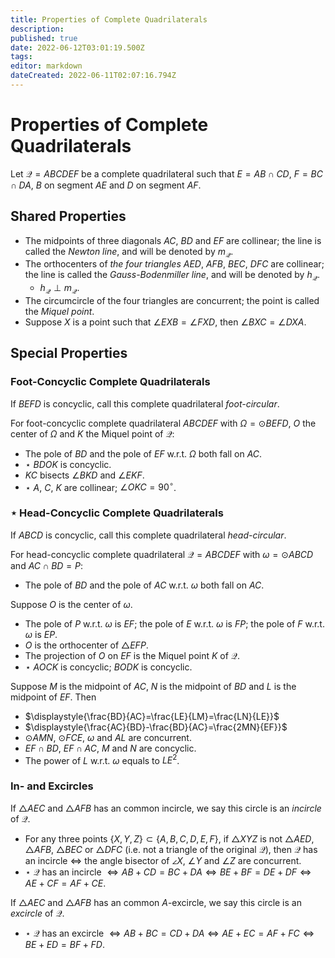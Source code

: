 ```yaml
---
title: Properties of Complete Quadrilaterals
description: 
published: true
date: 2022-06-12T03:01:19.500Z
tags: 
editor: markdown
dateCreated: 2022-06-11T02:07:16.794Z
---
```


# Properties of Complete Quadrilaterals
Let $\mathcal Q=ABCDEF$ be a complete quadrilateral such that $E=AB\cap CD$, $F=BC\cap DA$, $B$ on segment $AE$ and $D$ on segment $AF$.

## Shared Properties
- The midpoints of three diagonals $AC$, $BD$ and $EF$ are collinear; the line is called the *Newton line*, and will be denoted by $m_\mathcal Q$.
- The orthocenters of *the four triangles* $AED$, $AFB$, $BEC$, $DFC$ are collinear; the line is called the *Gauss-Bodenmiller line*, and will be denoted by $h_\mathcal Q$.
  - $h_\mathcal Q\perp m_\mathcal Q$.
- The circumcircle of the four triangles are concurrent; the point is called the *Miquel point*.
- Suppose $X$ is a point such that $\angle EXB=\angle FXD$, then $\angle BXC=\angle DXA$.

## Special Properties

### Foot-Concyclic Complete Quadrilaterals
If $BEFD$ is concyclic, call this complete quadrilateral *foot-circular*.

For foot-concyclic complete quadrilateral $ABCDEF$ with $\Omega=\odot BEFD$, $O$ the center of $\Omega$ and $K$ the Miquel point of $\mathcal Q$:

- The pole of $BD$ and the pole of $EF$ w.r.t. $\Omega$ both fall on $AC$.
- $\star$ $BDOK$ is concyclic.
- $KC$ bisects $\angle BKD$ and $\angle EKF$.
- $\star$ $A$, $C$, $K$ are collinear; $\angle OKC=90^\circ$.

### $\star$ Head-Concyclic Complete Quadrilaterals
If $ABCD$ is concyclic, call this complete quadrilateral *head-circular*.

For head-concyclic complete quadrilateral $\mathcal Q=ABCDEF$ with $\omega=\odot ABCD$ and $AC\cap BD=P$:

- The pole of $BD$ and the pole of $AC$ w.r.t. $\omega$ both fall on $AC$.

Suppose $O$ is the center of $\omega$.
- The pole of $P$ w.r.t. $\omega$ is $EF$; the pole of $E$ w.r.t. $\omega$ is $FP$; the pole of $F$ w.r.t. $\omega$ is $EP$.
- $O$ is the orthocenter of $\triangle EFP$.
- The projection of $O$ on $EF$ is the Miquel point $K$ of $\mathcal Q$.
- $\star$ $AOCK$ is concyclic; $BODK$ is concyclic.

Suppose $M$ is the midpoint of $AC$, $N$ is the midpoint of $BD$ and $L$ is the midpoint of $EF$. Then
- $\displaystyle{\frac{BD}{AC}=\frac{LE}{LM}=\frac{LN}{LE}}$
- $\displaystyle{\frac{AC}{BD}-\frac{BD}{AC}=\frac{2MN}{EF}}$
- $\odot AMN$, $\odot FCE$, $\omega$ and $AL$ are concurrent.
- $EF\cap BD$, $EF\cap AC$, $M$ and $N$ are concyclic.
- The power of $L$ w.r.t. $\omega$ equals to $LE^2$.

### In- and Excircles
If $\triangle AEC$ and $\triangle AFB$ has an common incircle, we say this circle is an *incircle* of $\mathcal Q$.

- For any three points $\{X,Y,Z\}\subset\{A,B,C,D,E,F\}$, if $\triangle XYZ$ is not $\triangle AED$, $\triangle AFB$, $\triangle BEC$ or $\triangle DFC$ (i.e. not a triangle of the original $\mathcal Q$), then $\mathcal Q$ has an incircle $\iff$ the angle bisector of $\angle X$, $\angle Y$ and $\angle Z$ are concurrent.
- $\star$ $\mathcal Q$ has an incircle $\iff AB+CD=BC+DA\iff BE+BF=DE+DF\iff AE+CF=AF+CE$.

If $\triangle AEC$ and $\triangle AFB$ has an common $A$-excircle, we say this circle is an *excircle* of $\mathcal Q$.

- $\star$ $\mathcal Q$ has an excircle $\iff AB+BC=CD+DA\iff AE+EC=AF+FC\iff BE+ED=BF+FD$.
